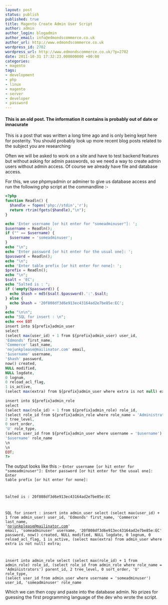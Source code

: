 ```yaml
---
layout: post
status: publish
published: true
title: Magento Create Admin User Script
author: admin
author_login: blogadmin
author_email: info@edmondscommerce.co.uk
author_url: http://www.edmondscommerce.co.uk
wordpress_id: 2702
wordpress_url: http://www.edmondscommerce.co.uk/?p=2702
date: 2011-10-31 17:32:23.000000000 +00:00
categories:
- magento
tags:
- development
- php
- linux
- magento
- server
- developer
- password
---
```

<div class="oldpost"><h4>This is an old post. The information it contains is probably out of date or innacurate</h4>
<p>
This is a post that was written a long time ago and is only being kept here for posterity.
You should probably look up more recent blog posts related to the subject you are researching
</p>
</div>
Often we will be asked to work on a site and have to test backend features but without asking for admin passwords, so we need a way to create admin users without admin access.  Of course we already have file and database access.

For this, we use phpmyadmin or adminer to give us database access and run the following php script at the commandline :-

```php
<?php 
function Readln() {
  $handle = fopen('php://stdin','r');
  return rtrim(fgets($handle),"\n");
}

echo 'Enter username [or hit enter for "someadminuser"]: ';
$username = Readln();
if ("" == $username) {
  $username = 'someadminuser';
}
echo "\n";
echo 'Enter password [or hit enter for the usual one]: ';
$password = Readln();
echo "\n";
echo 'Enter table prefix [or hit enter for none]: ';
$prefix = Readln();
echo "\n";
$salt = 'EC'; 
echo "Salted is : ";
if (!empty($password)) {
  echo $hash = md5($salt.$password).':'.$salt;
} else {
  echo $hash = '20f808df3d6e913ec43164ad2e7be85e:EC';
}
echo "\n\n";
echo "SQL for insert : \n";
echo <<< EOT
insert into ${prefix}admin_user
select
(select max(user_id) + 1 from ${prefix}admin_user) user_id,
'Edmonds' first_name,
'Commerce' last_name,
'nojunkplease@mailinator.com' email,
'$username' username,
'$hash' password,
now() created,
NULL modified,
NULL logdate,
0 lognum,
0 reload_acl_flag,
1 is_active,
(select max(extra) from ${prefix}admin_user where extra is not null) extra;
 
insert into ${prefix}admin_role
select
(select max(role_id) + 1 from ${prefix}admin_role) role_id,
(select role_id from ${prefix}admin_role where role_name = 'Administrators') parent_id,
2 tree_level,
0 sort_order,
'U' role_type,
(select user_id from ${prefix}admin_user where username = '$username') user_id,
'$username' role_name
\n
\n
EOT;
?>
```

The output looks like this :-
<code>Enter username [or hit enter for "someadminuser"]: 
Enter password [or hit enter for the usual one]: 
Enter table prefix [or hit enter for none]: 

Salted is : 20f808df3d6e913ec43164ad2e7be85e:EC

SQL for insert : 
insert into admin_user
select
(select max(user_id) + 1 from admin_user) user_id,
'Edmonds' first_name,
'Commerce' last_name,
'nojunkplease@mailinator.com' email,
'someadminuser' username,
'20f808df3d6e913ec43164ad2e7be85e:EC' password,
now() created,
NULL modified,
NULL logdate,
0 lognum,
0 reload_acl_flag,
1 is_active,
(select max(extra) from admin_user where extra is not null) extra;
 
insert into admin_role
select
(select max(role_id) + 1 from admin_role) role_id,
(select role_id from admin_role where role_name = 'Administrators') parent_id,
2 tree_level,
0 sort_order,
'U' role_type,
(select user_id from admin_user where username = 'someadminuser') user_id,
'someadminuser' role_name</code>

Which we can then copy and paste into the database admin.  No prizes for guessing the first programming language of the dev who wrote the script.
